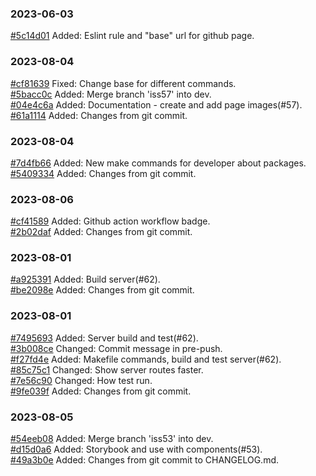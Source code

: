 ### 2023-06-03

[#5c14d01](https://github.com/AndrewMaksimchuk/radiomag/commit/5c14d01) Added: Eslint rule and "base" url for github page.

### 2023-08-04

[#cf81639](https://github.com/AndrewMaksimchuk/radiomag/commit/cf81639) Fixed: Change base for different commands.  
[#5bacc0c](https://github.com/AndrewMaksimchuk/radiomag/commit/5bacc0c) Added: Merge branch 'iss57' into dev.  
[#04e4c6a](https://github.com/AndrewMaksimchuk/radiomag/commit/04e4c6a) Added: Documentation - create and add page images(#57).  
[#61a1114](https://github.com/AndrewMaksimchuk/radiomag/commit/61a1114) Added: Changes from git commit.

### 2023-08-04

[#7d4fb66](https://github.com/AndrewMaksimchuk/radiomag/commit/7d4fb66) Added: New make commands for developer about packages.  
[#5409334](https://github.com/AndrewMaksimchuk/radiomag/commit/5409334) Added: Changes from git commit.

### 2023-08-06

[#cf41589](https://github.com/AndrewMaksimchuk/radiomag/commit/cf41589) Added: Github action workflow badge.  
[#2b02daf](https://github.com/AndrewMaksimchuk/radiomag/commit/2b02daf) Added: Changes from git commit.

### 2023-08-01

[#a925391](https://github.com/AndrewMaksimchuk/radiomag/commit/a925391) Added: Build server(#62).  
[#be2098e](https://github.com/AndrewMaksimchuk/radiomag/commit/be2098e) Added: Changes from git commit.

### 2023-08-01

[#7495693](https://github.com/AndrewMaksimchuk/radiomag/commit/7495693) Added: Server build and test(#62).  
[#3b008ce](https://github.com/AndrewMaksimchuk/radiomag/commit/3b008ce) Changed: Commit message in pre-push.  
[#f27fd4e](https://github.com/AndrewMaksimchuk/radiomag/commit/f27fd4e) Added: Makefile commands, build and test server(#62).  
[#85c75c1](https://github.com/AndrewMaksimchuk/radiomag/commit/85c75c1) Changed: Show server routes faster.  
[#7e56c90](https://github.com/AndrewMaksimchuk/radiomag/commit/7e56c90) Changed: How test run.  
[#9fe039f](https://github.com/AndrewMaksimchuk/radiomag/commit/9fe039f) Added: Changes from git commit.

### 2023-08-05

[#54eeb08](https://github.com/AndrewMaksimchuk/radiomag/commit/54eeb08) Added: Merge branch 'iss53' into dev.  
[#d15d0a6](https://github.com/AndrewMaksimchuk/radiomag/commit/d15d0a6) Added: Storybook and use with components(#53).  
[#49a3b0e](https://github.com/AndrewMaksimchuk/radiomag/commit/49a3b0e) Added: Changes from git commit to CHANGELOG.md.
